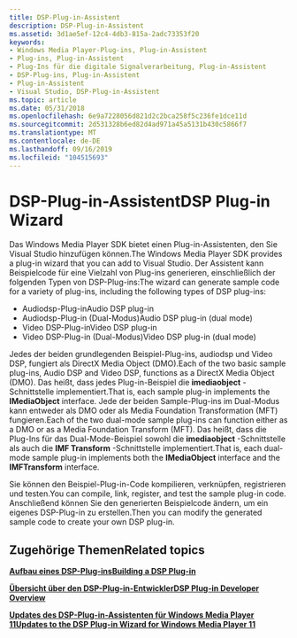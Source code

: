 ```yaml
---
title: DSP-Plug-in-Assistent
description: DSP-Plug-in-Assistent
ms.assetid: 3d1ae5ef-12c4-4db3-815a-2adc73353f20
keywords:
- Windows Media Player-Plug-ins, Plug-in-Assistent
- Plug-ins, Plug-in-Assistent
- Plug-Ins für die digitale Signalverarbeitung, Plug-in-Assistent
- DSP-Plug-ins, Plug-in-Assistent
- Plug-in-Assistent
- Visual Studio, DSP-Plug-in-Assistent
ms.topic: article
ms.date: 05/31/2018
ms.openlocfilehash: 6e9a7228056d821d2c2bca258f5c236fe1dce11d
ms.sourcegitcommit: 2d531328b6ed82d4ad971a45a5131b430c5866f7
ms.translationtype: MT
ms.contentlocale: de-DE
ms.lasthandoff: 09/16/2019
ms.locfileid: "104515693"
---
```

# <a name="dsp-plug-in-wizard"></a><span data-ttu-id="f7585-109">DSP-Plug-in-Assistent</span><span class="sxs-lookup"><span data-stu-id="f7585-109">DSP Plug-in Wizard</span></span>

<span data-ttu-id="f7585-110">Das Windows Media Player SDK bietet einen Plug-in-Assistenten, den Sie Visual Studio hinzufügen können.</span><span class="sxs-lookup"><span data-stu-id="f7585-110">The Windows Media Player SDK provides a plug-in wizard that you can add to Visual Studio.</span></span> <span data-ttu-id="f7585-111">Der Assistent kann Beispielcode für eine Vielzahl von Plug-ins generieren, einschließlich der folgenden Typen von DSP-Plug-ins:</span><span class="sxs-lookup"><span data-stu-id="f7585-111">The wizard can generate sample code for a variety of plug-ins, including the following types of DSP plug-ins:</span></span>

-   <span data-ttu-id="f7585-112">Audiodsp-Plug-in</span><span class="sxs-lookup"><span data-stu-id="f7585-112">Audio DSP plug-in</span></span>
-   <span data-ttu-id="f7585-113">Audiodsp-Plug-in (Dual-Modus)</span><span class="sxs-lookup"><span data-stu-id="f7585-113">Audio DSP plug-in (dual mode)</span></span>
-   <span data-ttu-id="f7585-114">Video DSP-Plug-in</span><span class="sxs-lookup"><span data-stu-id="f7585-114">Video DSP plug-in</span></span>
-   <span data-ttu-id="f7585-115">Video DSP-Plug-in (Dual-Modus)</span><span class="sxs-lookup"><span data-stu-id="f7585-115">Video DSP plug-in (dual mode)</span></span>

<span data-ttu-id="f7585-116">Jedes der beiden grundlegenden Beispiel-Plug-ins, audiodsp und Video DSP, fungiert als DirectX Media Object (DMO).</span><span class="sxs-lookup"><span data-stu-id="f7585-116">Each of the two basic sample plug-ins, Audio DSP and Video DSP, functions as a DirectX Media Object (DMO).</span></span> <span data-ttu-id="f7585-117">Das heißt, dass jedes Plug-in-Beispiel die **imediaobject** -Schnittstelle implementiert.</span><span class="sxs-lookup"><span data-stu-id="f7585-117">That is, each sample plug-in implements the **IMediaObject** interface.</span></span> <span data-ttu-id="f7585-118">Jede der beiden Sample-Plug-ins im Dual-Modus kann entweder als DMO oder als Media Foundation Transformation (MFT) fungieren.</span><span class="sxs-lookup"><span data-stu-id="f7585-118">Each of the two dual-mode sample plug-ins can function either as a DMO or as a Media Foundation Transform (MFT).</span></span> <span data-ttu-id="f7585-119">Das heißt, dass die Plug-Ins für das Dual-Mode-Beispiel sowohl die **imediaobject** -Schnittstelle als auch die **IMF Transform** -Schnittstelle implementiert.</span><span class="sxs-lookup"><span data-stu-id="f7585-119">That is, each dual-mode sample plug-in implements both the **IMediaObject** interface and the **IMFTransform** interface.</span></span>

<span data-ttu-id="f7585-120">Sie können den Beispiel-Plug-in-Code kompilieren, verknüpfen, registrieren und testen.</span><span class="sxs-lookup"><span data-stu-id="f7585-120">You can compile, link, register, and test the sample plug-in code.</span></span> <span data-ttu-id="f7585-121">Anschließend können Sie den generierten Beispielcode ändern, um ein eigenes DSP-Plug-in zu erstellen.</span><span class="sxs-lookup"><span data-stu-id="f7585-121">Then you can modify the generated sample code to create your own DSP plug-in.</span></span>

## <a name="related-topics"></a><span data-ttu-id="f7585-122">Zugehörige Themen</span><span class="sxs-lookup"><span data-stu-id="f7585-122">Related topics</span></span>

<dl> <dt>

[<span data-ttu-id="f7585-123">**Aufbau eines DSP-Plug-ins**</span><span class="sxs-lookup"><span data-stu-id="f7585-123">**Building a DSP Plug-in**</span></span>](building-a-dsp-plug-in.md)
</dt> <dt>

[<span data-ttu-id="f7585-124">**Übersicht über den DSP-Plug-in-Entwickler**</span><span class="sxs-lookup"><span data-stu-id="f7585-124">**DSP Plug-in Developer Overview**</span></span>](dsp-plug-in-developer-overview.md)
</dt> <dt>

[<span data-ttu-id="f7585-125">**Updates des DSP-Plug-in-Assistenten für Windows Media Player 11**</span><span class="sxs-lookup"><span data-stu-id="f7585-125">**Updates to the DSP Plug-in Wizard for Windows Media Player 11**</span></span>](updates-to-the-dsp-plug-in-wizard-for-windows-media-player-11.md)
</dt> </dl>

 

 




